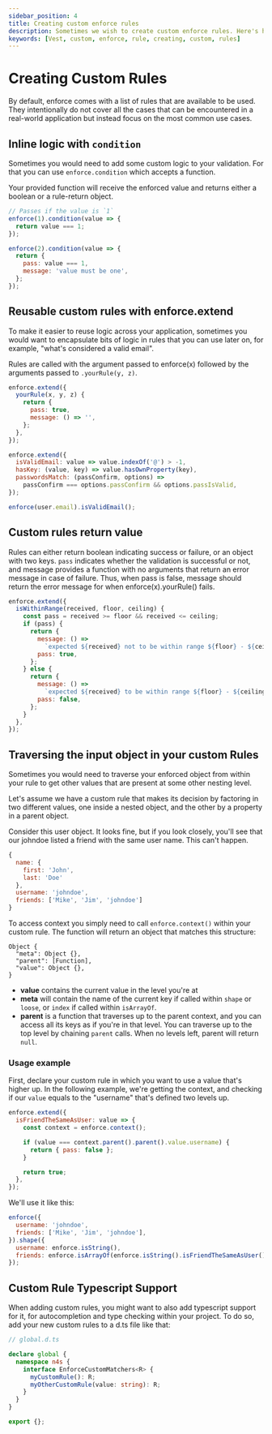 ```yaml
---
sidebar_position: 4
title: Creating custom enforce rules
description: Sometimes we wish to create custom enforce rules. Here's how we can do this.
keywords: [Vest, custom, enforce, rule, creating, custom, rules]
---
```


# Creating Custom Rules

By default, enforce comes with a list of rules that are available to be used. They intentionally do not cover all the cases that can be encountered in a real-world application but instead focus on the most common use cases.

## Inline logic with `condition`

Sometimes you would need to add some custom logic to your validation. For that you can use `enforce.condition` which accepts a function.

Your provided function will receive the enforced value and returns either a boolean or a rule-return object.

```js
// Passes if the value is `1`
enforce(1).condition(value => {
  return value === 1;
});
```

```js
enforce(2).condition(value => {
  return {
    pass: value === 1,
    message: 'value must be one',
  };
});
```

## Reusable custom rules with enforce.extend

To make it easier to reuse logic across your application, sometimes you would want to encapsulate bits of logic in rules that you can use later on, for example, "what's considered a valid email".

Rules are called with the argument passed to enforce(x) followed by the arguments passed to `.yourRule(y, z)`.

```js
enforce.extend({
  yourRule(x, y, z) {
    return {
      pass: true,
      message: () => '',
    };
  },
});
```

```js
enforce.extend({
  isValidEmail: value => value.indexOf('@') > -1,
  hasKey: (value, key) => value.hasOwnProperty(key),
  passwordsMatch: (passConfirm, options) =>
    passConfirm === options.passConfirm && options.passIsValid,
});

enforce(user.email).isValidEmail();
```

## Custom rules return value

Rules can either return boolean indicating success or failure, or an object with two keys. `pass` indicates whether the validation is successful or not, and message provides a function with no arguments that return an error message in case of failure. Thus, when pass is false, message should return the error message for when enforce(x).yourRule() fails.

```js
enforce.extend({
  isWithinRange(received, floor, ceiling) {
    const pass = received >= floor && received <= ceiling;
    if (pass) {
      return {
        message: () =>
          `expected ${received} not to be within range ${floor} - ${ceiling}`,
        pass: true,
      };
    } else {
      return {
        message: () =>
          `expected ${received} to be within range ${floor} - ${ceiling}`,
        pass: false,
      };
    }
  },
});
```

## Traversing the input object in your custom Rules

Sometimes you would need to traverse your enforced object from within your rule to get other values that are present at some other nesting level.

Let's assume we have a custom rule that makes its decision by factoring in two different values, one inside a nested object, and the other by a property in a parent object.

Consider this user object. It looks fine, but if you look closely, you'll see that our johndoe listed a friend with the same user name. This can't happen.

```js
{
  name: {
    first: 'John',
    last: 'Doe'
  },
  username: 'johndoe',
  friends: ['Mike', 'Jim', 'johndoe']
}
```

To access context you simply need to call `enforce.context()` within your custom rule. The function will return an object that matches this structure:

```
Object {
  "meta": Object {},
  "parent": [Function],
  "value": Object {},
}
```

- **value** contains the current value in the level you're at
- **meta** will contain the name of the current key if called within `shape` or `loose`, or `index` if called within `isArrayOf`.
- **parent** is a function that traverses up to the parent context, and you can access all its keys as if you're in that level. You can traverse up to the top level by chaining `parent` calls. When no levels left, parent will return `null`.

### Usage example

First, declare your custom rule in which you want to use a value that's higher up.
In the following example, we're getting the context, and checking if our `value` equals to the "username" that's defined two levels up.

```js
enforce.extend({
  isFriendTheSameAsUser: value => {
    const context = enforce.context();

    if (value === context.parent().parent().value.username) {
      return { pass: false };
    }

    return true;
  },
});
```

We'll use it like this:

```js
enforce({
  username: 'johndoe',
  friends: ['Mike', 'Jim', 'johndoe'],
}).shape({
  username: enforce.isString(),
  friends: enforce.isArrayOf(enforce.isString().isFriendTheSameAsUser()),
});
```

## Custom Rule Typescript Support

When adding custom rules, you might want to also add typescript support for it, for autocompletion and type checking within your project. To do so, add your new custom rules to a d.ts file like that:

```ts
// global.d.ts

declare global {
  namespace n4s {
    interface EnforceCustomMatchers<R> {
      myCustomRule(): R;
      myOtherCustomRule(value: string): R;
    }
  }
}

export {};
```
